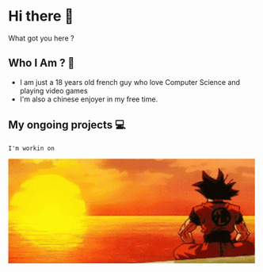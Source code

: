 # Hi there 👋

What got you here ?

## Who I Am ? 🤔
  - I am just a 18 years old french guy who love Computer Science and playing video games
  - I'm also a chinese enjoyer in my free time.

## My ongoing projects 💻
    I'm workin on 


<img src="FukuInTheCode-banner-github.gif">
